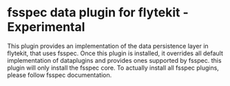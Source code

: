 fsspec data plugin for flytekit - Experimental
=================================================

This plugin provides an implementation of the data persistence layer in flytekit, that uses fsspec. Once this plugin
is installed, it overrides all default implementation of dataplugins and provides ones supported by fsspec. this plugin
will only install the fsspec core. To actually install all fsspec plugins, please follow fsspec documentation.
